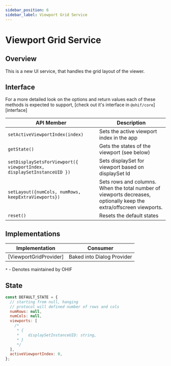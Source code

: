 ```yaml
---
sidebar_position: 6
sidebar_label: Viewport Grid Service
---
```


# Viewport Grid Service

## Overview

This is a new UI service, that handles the grid layout of the viewer.

## Interface

For a more detailed look on the options and return values each of these methods
is expected to support, [check out it's interface in `@ohif/core`][interface]

| API Member                                                            | Description                                         |
| --------------------------------------------------------------------- | --------------------------------------------------- |
| `setActiveViewportIndex(index)`                                       | Sets the active viewport index in the app           |
| `getState()`                                                          | Gets the states of the viewport (see below)         |
| `setDisplaySetsForViewport({ viewportIndex, displaySetInstanceUID })` | Sets displaySet for viewport based on displaySet Id |
| `setLayout({numCols, numRows, keepExtraViewports})`                   | Sets rows and columns. When the total number of viewports decreases, optionally keep the extra/offscreen viewports.                               |
| `reset()`                                                             | Resets the default states                           |

## Implementations

| Implementation         | Consumer                   |
| ---------------------- | -------------------------- |
| [ViewportGridProvider] | Baked into Dialog Provider |

`*` - Denotes maintained by OHIF

## State

```js
const DEFAULT_STATE = {
  // starting from null, hanging
  // protocol will defined number of rows and cols
  numRows: null,
  numCols: null,
  viewports: [
    /*
     * {
     *    displaySetInstanceUID: string,
     * }
     */
  ],
  activeViewportIndex: 0,
};
```
